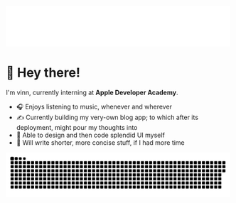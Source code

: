![Fair greetings, wayfarer! Whither goest thou, if it pleaseth thee to reveal such?](hello-im-vinn.svg)

# 👋 Hey there!

I'm vinn, currently interning at **Apple Developer Academy**.
* 🎧 Enjoys listening to music, whenever and wherever
* ✍ Currently building my very-own blog app; to which after its deployment, might pour my thoughts into
* 🎨 Able to design and then code splendid UI myself
* 🎯 Will write shorter, more concise stuff, if I had more time



![contributions](contributions.svg)

<!--
<img src="https://github-readme-stats.vercel.app/api?username=vinncz"/>
**Vinncz/Vinncz** is a ✨ _special_ ✨ repository because its `README.md` (this file) appears on your GitHub profile.

Here are some ideas to get you started:

- 🔭 I’m currently working on ...
- 🌱 I’m currently learning ...
- 👯 I’m looking to collaborate on ...
- 🤔 I’m looking for help with ...
- 💬 Ask me about ...
- 📫 How to reach me: ...
- 😄 Pronouns: ...
- ⚡ Fun fact: ...
-->
